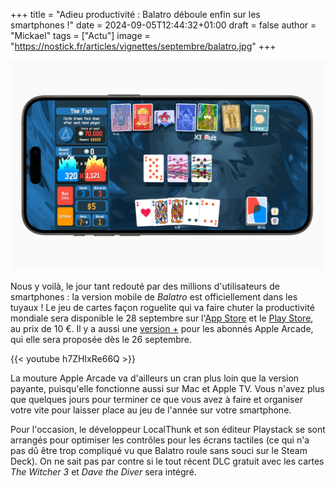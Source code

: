 +++
title = "Adieu productivité : Balatro déboule enfin sur les smartphones !"
date = 2024-09-05T12:44:32+01:00
draft = false
author = "Mickael"
tags = ["Actu"]
image = "https://nostick.fr/articles/vignettes/septembre/balatro.jpg"
+++

![Balatro](balatro.jpg "Noël tombe officiellement pour le 26 septembre.")

Nous y voilà, le jour tant redouté par des millions d'utilisateurs de smartphones : la version mobile de *Balatro* est officiellement dans les tuyaux ! Le jeu de cartes façon roguelite qui va faire chuter la productivité mondiale sera disponible le 28 septembre sur l'[App Store](https://apps.apple.com/us/app/balatro/id6502453075) et le [Play Store](https://play.google.com/store/apps/details?id=com.playstack.balatro.android), au prix de 10 €. Il y a aussi une [version +](https://apps.apple.com/us/app/balatro/id6502451661) pour les abonnés Apple Arcade, qui elle sera proposée dès le 26 septembre.

{{< youtube h7ZHIxRe66Q >}} 

La mouture Apple Arcade va d'ailleurs un cran plus loin que la version payante, puisqu'elle fonctionne aussi sur Mac et Apple TV. Vous n'avez plus que quelques jours pour terminer ce que vous avez à faire et organiser votre vite pour laisser place au jeu de l'année sur votre smartphone.

Pour l'occasion, le développeur LocalThunk et son éditeur Playstack se sont arrangés pour optimiser les contrôles pour les écrans tactiles (ce qui n'a pas dû être trop compliqué vu que Balatro roule sans souci sur le Steam Deck). On ne sait pas par contre si le tout récent DLC gratuit avec les cartes *The Witcher 3* et *Dave the Diver* sera intégré.